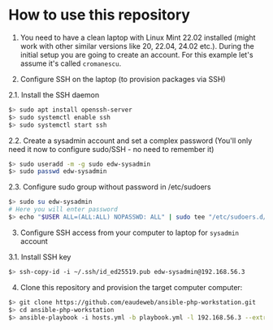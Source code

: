 # How to use this repository

1. You need to have a clean laptop with Linux Mint 22.02 installed (might work with other similar versions like 20, 22.04, 24.02 etc.). During the initial setup you are going to create an account. For this example let's assume it's called `cromanescu`.

2. Configure SSH on the laptop (to provision packages via SSH)

2.1. Install the SSH daemon

```bash
$> sudo apt install openssh-server
$> sudo systemctl enable ssh
$> sudo systemctl start ssh
```

2.2. Create a sysadmin account and set a complex password (You'll only need it now to configure sudo/SSH - no need to remember it)

```bash
$> sudo useradd -m -g sudo edw-sysadmin
$> sudo passwd edw-sysadmin
```

2.3. Configure sudo group without password in /etc/sudoers

```bash
$> sudo su edw-sysadmin
# Here you will enter password
$> echo "$USER ALL=(ALL:ALL) NOPASSWD: ALL" | sudo tee "/etc/sudoers.d/dont-prompt-$USER-for-sudo-password"
```

3. Configure SSH access from your computer to laptop for `sysadmin` account

3.1. Install SSH key

```bash
$> ssh-copy-id -i ~/.ssh/id_ed25519.pub edw-sysadmin@192.168.56.3
```

4. Clone this repository and provision the target computer computer:

```bash
$> git clone https://github.com/eaudeweb/ansible-php-workstation.git
$> cd ansible-php-workstation
$> ansible-playbook -i hosts.yml -b playbook.yml -l 192.168.56.3 --extra-vars "linux_account=cromanescu"
```
